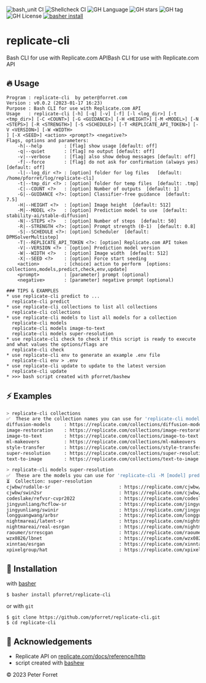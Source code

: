 ![bash_unit CI](https://github.com/pforret/replicate-cli/workflows/bash_unit%20CI/badge.svg)
![Shellcheck CI](https://github.com/pforret/replicate-cli/workflows/Shellcheck%20CI/badge.svg)
![GH Language](https://img.shields.io/github/languages/top/pforret/replicate-cli)
![GH stars](https://img.shields.io/github/stars/pforret/replicate-cli)
![GH tag](https://img.shields.io/github/v/tag/pforret/replicate-cli)
![GH License](https://img.shields.io/github/license/pforret/replicate-cli)
[![basher install](https://img.shields.io/badge/basher-install-white?logo=gnu-bash&style=flat)](https://www.basher.it/package/)

# replicate-cli

Bash CLI for use with Replicate.com APIBash CLI for use with Replicate.com API

## 🔥 Usage

```
Program : replicate-cli  by peter@forret.com
Version : v0.0.2 (2023-01-17 16:23)
Purpose : Bash CLI for use with Replicate.com API
Usage   : replicate-cli [-h] [-q] [-v] [-f] [-l <log_dir>] [-t <tmp_dir>] [-C <COUNT>] [-G <GUIDANCE>] [-H <HEIGHT>] [-M <MODEL>] [-N <STEPS>] [-R <STRENGTH>] [-S <SCHEDULE>] [-T <REPLICATE_API_TOKEN>] [-V <VERSION>] [-W <WIDTH>
] [-X <SEED>] <action> <prompt?> <negative?>
Flags, options and parameters:
    -h|--help        : [flag] show usage [default: off]
    -q|--quiet       : [flag] no output [default: off]
    -v|--verbose     : [flag] also show debug messages [default: off]
    -f|--force       : [flag] do not ask for confirmation (always yes) [default: off]
    -l|--log_dir <?> : [option] folder for log files   [default: /home/pforret/log/replicate-cli]
    -t|--tmp_dir <?> : [option] folder for temp files  [default: .tmp]
    -C|--COUNT <?>   : [option] Number of outputs  [default: 1]
    -G|--GUIDANCE <?>: [option] Classifier-free guidance  [default: 7.5]
    -H|--HEIGHT <?>  : [option] Image height  [default: 512]
    -M|--MODEL <?>   : [option] Prediction model to use  [default: stability-ai/stable-diffusion]
    -N|--STEPS <?>   : [option] Number of steps  [default: 50]
    -R|--STRENGTH <?>: [option] Prompt strength (0-1)  [default: 0.8]
    -S|--SCHEDULE <?>: [option] Scheduler  [default: DPMSolverMultistep]
    -T|--REPLICATE_API_TOKEN <?>: [option] Replicate.com API token
    -V|--VERSION <?> : [option] Prediction model version
    -W|--WIDTH <?>   : [option] Image width  [default: 512]
    -X|--SEED <?>    : [option] Force start seeding
    <action>         : [choice] action to perform  [options: collections,models,predict,check,env,update]
    <prompt>         : [parameter] prompt (optional)
    <negative>       : [parameter] negative prompt (optional)

### TIPS & EXAMPLES
* use replicate-cli predict to ...
  replicate-cli predict
* use replicate-cli collections to list all collections
  replicate-cli collections
* use replicate-cli models to list all models for a collection
  replicate-cli models
  replicate-cli models image-to-text
  replicate-cli models super-resolution
* use replicate-cli check to check if this script is ready to execute and what values the options/flags are
  replicate-cli check
* use replicate-cli env to generate an example .env file
  replicate-cli env > .env
* use replicate-cli update to update to the latest version
  replicate-cli update
* >>> bash script created with pforret/bashew
```

## ⚡️ Examples

```bash
> replicate-cli collections
✅  These are the collection names you can use for 'replicate-cli models [collection]'
diffusion-models     : https://replicate.com/collections/diffusion-models
image-restoration    : https://replicate.com/collections/image-restoration
image-to-text        : https://replicate.com/collections/image-to-text
ml-makeovers         : https://replicate.com/collections/ml-makeovers
style-transfer       : https://replicate.com/collections/style-transfer
super-resolution     : https://replicate.com/collections/super-resolution
text-to-image        : https://replicate.com/collections/text-to-image

> replicate-cli models super-resolution
✅  These are the models you can use for 'replicate-cli -M [model] predict ...'
⏳  Collection: super-resolution
cjwbw/rudalle-sr                         : https://replicate.com/cjwbw/rudalle-sr
cjwbw/swin2sr                            : https://replicate.com/cjwbw/swin2sr
codeslake/refvsr-cvpr2022                : https://replicate.com/codeslake/refvsr-cvpr2022
jingyunliang/hcflow-sr                   : https://replicate.com/jingyunliang/hcflow-sr
jingyunliang/swinir                      : https://replicate.com/jingyunliang/swinir
longguangwang/arbsr                      : https://replicate.com/longguangwang/arbsr
nightmareai/latent-sr                    : https://replicate.com/nightmareai/latent-sr
nightmareai/real-esrgan                  : https://replicate.com/nightmareai/real-esrgan
raoumer/srrescgan                        : https://replicate.com/raoumer/srrescgan
wzx0826/lbnet                            : https://replicate.com/wzx0826/lbnet
xinntao/esrgan                           : https://replicate.com/xinntao/esrgan
xpixelgroup/hat                          : https://replicate.com/xpixelgroup/hat
```

## 🚀 Installation

with [basher](https://github.com/basherpm/basher)

	$ basher install pforret/replicate-cli

or with `git`

	$ git clone https://github.com/pforret/replicate-cli.git
	$ cd replicate-cli

## 📝 Acknowledgements

* Replicate API on [replicate.com/docs/reference/http](https://replicate.com/docs/reference/http)
* script created with [bashew](https://github.com/pforret/bashew)

&copy; 2023 Peter Forret
